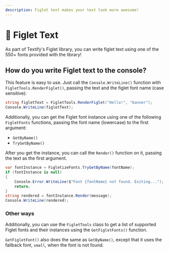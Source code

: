 ```yaml
---
description: Figlet text makes your text look more awesome!
---
```


# 👑 Figlet Text

As part of Textify's Figlet library, you can write figlet text using one of the 550+ fonts provided with the library!

## How do you write Figlet text to the console?

This feature is easy to use. Just call the `Console.WriteLine()` function with `FigletTools.RenderFiglet()`, passing the text and the figlet font name (case sensitive):

```csharp
string figletText = FigletTools.RenderFiglet("Hello!", "banner");
Console.WriteLine(figletText);
```

Additionally, you can get the Figlet font instance using one of the following `FigletFonts` functions, passing the font name (lowercase) to the first argument:

* `GetByName()`
* `TryGetByName()`

After you get the instance, you can call the `Render()` function on it, passing the text as the first argument.

```csharp
var fontInstance = FigletizeFonts.TryGetByName(fontName);
if (fontInstance is null)
{
    Console.Error.WriteLine($"Font {fontName} not found. Exiting...");
    return;
}
string rendered = fontInstance.Render(message);
Console.WriteLine(rendered);
```

### Other ways

Additionally, you can use the `FigletTools` class to get a list of supported Figlet fonts and their instances using the `GetFigletFonts()` function.

`GetFigletFont()` also does the same as `GetByName()`, except that it uses the fallback font, `small`, when the font is not found.
